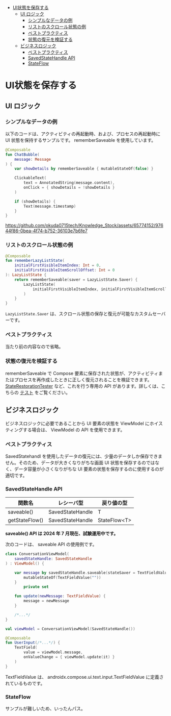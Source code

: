 - [UI状態を保存する](#ui状態を保存する)
  - [UI ロジック](#ui-ロジック)
    - [シンプルなデータの例](#シンプルなデータの例)
    - [リストのスクロール状態の例](#リストのスクロール状態の例)
    - [ベストプラクティス](#ベストプラクティス)
    - [状態の復元を検証する](#状態の復元を検証する)
  - [ビジネスロジック](#ビジネスロジック)
    - [ベストプラクティス](#ベストプラクティス-1)
    - [SavedStateHandle API](#savedstatehandle-api)
    - [StateFlow](#stateflow)


# UI状態を保存する

## UI ロジック

### シンプルなデータの例

以下のコードは、アクティビティの再起動時、および、プロセスの再起動時に UI 状態を保持するサンプルです。 rememberSaveable を使用しています。

```kotlin
@Composable
fun ChatBubble(
    message: Message
) {
    var showDetails by rememberSaveable { mutableStateOf(false) }

    ClickableText(
        text = AnnotatedString(message.content),
        onClick = { showDetails = !showDetails }
    )

    if (showDetails) {
        Text(message.timestamp)
    }
}
```

https://github.com/okuda0715tech/Knowledge_Stock/assets/65774152/97644f86-0bea-4f74-b752-36103e7b6fe7


### リストのスクロール状態の例

```kotlin
@Composable
fun rememberLazyListState(
    initialFirstVisibleItemIndex: Int = 0,
    initialFirstVisibleItemScrollOffset: Int = 0
): LazyListState {
    return rememberSaveable(saver = LazyListState.Saver) {
        LazyListState(
            initialFirstVisibleItemIndex, initialFirstVisibleItemScrollOffset
        )
    }
}
```

`LazyListState.Saver` は、スクロール状態の保存と復元が可能なカスタムセーバーです。


### ベストプラクティス

当たり前の内容なので省略。


### 状態の復元を検証する

rememberSaveable で Compose 要素に保存された状態が、アクティビティまたはプロセスを再作成したときに正しく復元されることを検証できます。 [StateRestorationTester](https://developer.android.com/reference/kotlin/androidx/compose/ui/test/junit4/StateRestorationTester?_gl=1*1fk4248*_up*MQ..*_ga*MTk0MTI4MDI5NC4xNzE5OTgwMTIw*_ga_6HH9YJMN9M*MTcxOTk4MDExOS4xLjAuMTcxOTk4MDExOS4wLjAuMA..) など、これを行う専用の API があります。詳しくは、こちらの [テスト](https://developer.android.com/develop/ui/compose/testing?hl=ja&_gl=1*1fymm0g*_up*MQ..*_ga*MTgyNTM0NjkyMS4xNzE5ODk3NjM5*_ga_6HH9YJMN9M*MTcxOTg5NzYzOS4xLjAuMTcxOTg5NzYzOS4wLjAuMA..#verify_state_restoration) をご覧ください。


## ビジネスロジック

ビジネスロジックに必要であることから UI 要素の状態を ViewModel にホイスティングする場合は、 ViewModel の API を使用できます。


### ベストプラクティス

SavedStatehandl を使用したデータの復元には、少量のデータしか保存できません。そのため、データが大きくなりがちな画面 UI 状態を保存するのではなく、データ容量が小さくなりがちな UI 要素の状態を保存するのに使用するのが適切です。


### SavedStateHandle API

| 関数名         | レシーバ型       | 戻り値の型    |
| -------------- | ---------------- | ------------- |
| saveable()     | SavedStateHandle | T             |
| getStateFlow() | SavedStateHandle | StateFlow\<T> |

**saveable() API は 2024 年 7 月現在、試験運用中です。**

次のコードは、 saveable API の使用例です。

```kotlin
class ConversationViewModel(
    savedStateHandle: SavedStateHandle
) : ViewModel() {

    var message by savedStateHandle.saveable(stateSaver = TextFieldValue.Saver) {
        mutableStateOf(TextFieldValue(""))
    }
        private set

    fun update(newMessage: TextFieldValue) {
        message = newMessage
    }

    /*...*/
}

val viewModel = ConversationViewModel(SavedStateHandle())

@Composable
fun UserInput(/*...*/) {
    TextField(
        value = viewModel.message,
        onValueChange = { viewModel.update(it) }
    )
}
```

TextFieldValue は、 androidx.compose.ui.text.input.TextFieldValue に定義されているものです。


### StateFlow

サンプルが難しいため、いったんパス。


